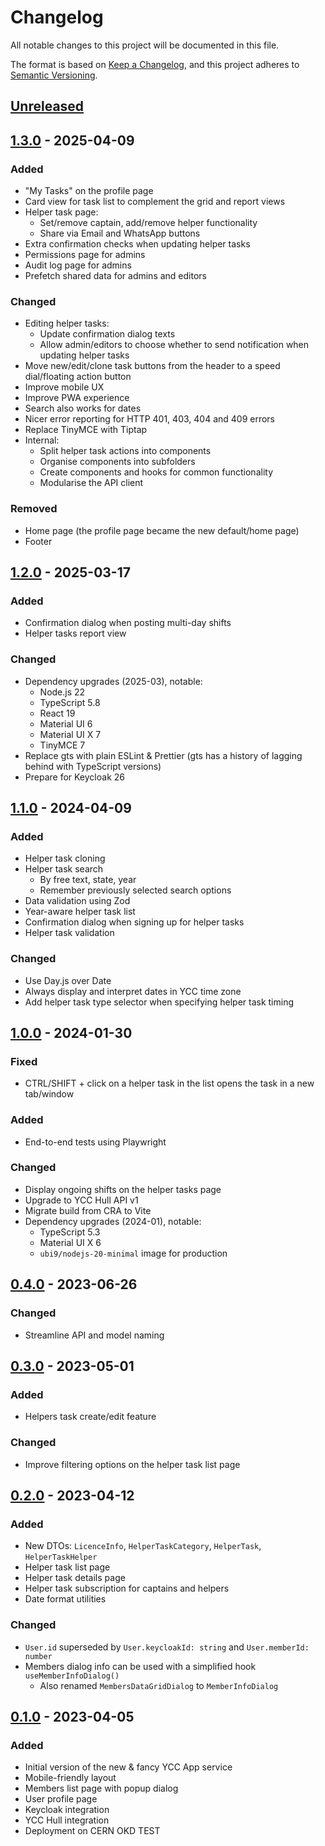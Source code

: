 # Changelog

All notable changes to this project will be documented in this file.

The format is based on [Keep a Changelog](https://keepachangelog.com/en/1.0.0/),
and this project adheres to [Semantic Versioning](https://semver.org/spec/v2.0.0.html).

## [Unreleased]

## [1.3.0] - 2025-04-09

### Added

- "My Tasks" on the profile page
- Card view for task list to complement the grid and report views
- Helper task page:
  - Set/remove captain, add/remove helper functionality
  - Share via Email and WhatsApp buttons
- Extra confirmation checks when updating helper tasks
- Permissions page for admins
- Audit log page for admins
- Prefetch shared data for admins and editors

### Changed

- Editing helper tasks:
  - Update confirmation dialog texts
  - Allow admin/editors to choose whether to send notification when updating helper tasks
- Move new/edit/clone task buttons from the header to a speed dial/floating action button
- Improve mobile UX
- Improve PWA experience
- Search also works for dates
- Nicer error reporting for HTTP 401, 403, 404 and 409 errors
- Replace TinyMCE with Tiptap
- Internal:
  - Split helper task actions into components
  - Organise components into subfolders
  - Create components and hooks for common functionality
  - Modularise the API client

### Removed

- Home page (the profile page became the new default/home page)
- Footer

## [1.2.0] - 2025-03-17

### Added

- Confirmation dialog when posting multi-day shifts
- Helper tasks report view

### Changed

- Dependency upgrades (2025-03), notable:
  - Node.js 22
  - TypeScript 5.8
  - React 19
  - Material UI 6
  - Material UI X 7
  - TinyMCE 7
- Replace gts with plain ESLint & Prettier (gts has a history of lagging behind with TypeScript versions)
- Prepare for Keycloak 26

## [1.1.0] - 2024-04-09

### Added

- Helper task cloning
- Helper task search
  - By free text, state, year
  - Remember previously selected search options
- Data validation using Zod
- Year-aware helper task list
- Confirmation dialog when signing up for helper tasks
- Helper task validation

### Changed

- Use Day.js over Date
- Always display and interpret dates in YCC time zone
- Add helper task type selector when specifying helper task timing

## [1.0.0] - 2024-01-30

### Fixed

- CTRL/SHIFT + click on a helper task in the list opens the task in a new tab/window

### Added

- End-to-end tests using Playwright

### Changed

- Display ongoing shifts on the helper tasks page
- Upgrade to YCC Hull API v1
- Migrate build from CRA to Vite
- Dependency upgrades (2024-01), notable:
  - TypeScript 5.3
  - Material UI X 6
  - `ubi9/nodejs-20-minimal` image for production

## [0.4.0] - 2023-06-26

### Changed

- Streamline API and model naming

## [0.3.0] - 2023-05-01

### Added

- Helpers task create/edit feature

### Changed

- Improve filtering options on the helper task list page

## [0.2.0] - 2023-04-12

### Added

- New DTOs: `LicenceInfo`, `HelperTaskCategory`, `HelperTask`, `HelperTaskHelper`
- Helper task list page
- Helper task details page
- Helper task subscription for captains and helpers
- Date format utilities

### Changed

- `User.id` superseded by `User.keycloakId: string` and `User.memberId: number`
- Members dialog info can be used with a simplified hook `useMemberInfoDialog()`
  - Also renamed `MembersDataGridDialog` to `MemberInfoDialog`

## [0.1.0] - 2023-04-05

### Added

- Initial version of the new & fancy YCC App service
- Mobile-friendly layout
- Members list page with popup dialog
- User profile page
- Keycloak integration
- YCC Hull integration
- Deployment on CERN OKD TEST

[unreleased]: https://github.com/Yachting-Club-CERN/ycc-app/compare/v1.3.0...HEAD
[1.3.0]: https://github.com/Yachting-Club-CERN/ycc-app/releases/tag/v1.3.0
[1.2.0]: https://github.com/Yachting-Club-CERN/ycc-app/releases/tag/v1.2.0
[1.1.0]: https://github.com/Yachting-Club-CERN/ycc-app/releases/tag/v1.1.0
[1.0.0]: https://github.com/Yachting-Club-CERN/ycc-app/releases/tag/v1.0.0
[0.4.0]: https://github.com/Yachting-Club-CERN/ycc-app/releases/tag/v0.4.0
[0.3.0]: https://github.com/Yachting-Club-CERN/ycc-app/releases/tag/v0.3.0
[0.2.0]: https://github.com/Yachting-Club-CERN/ycc-app/releases/tag/v0.2.0
[0.1.0]: https://github.com/Yachting-Club-CERN/ycc-app/releases/tag/v0.1.0
